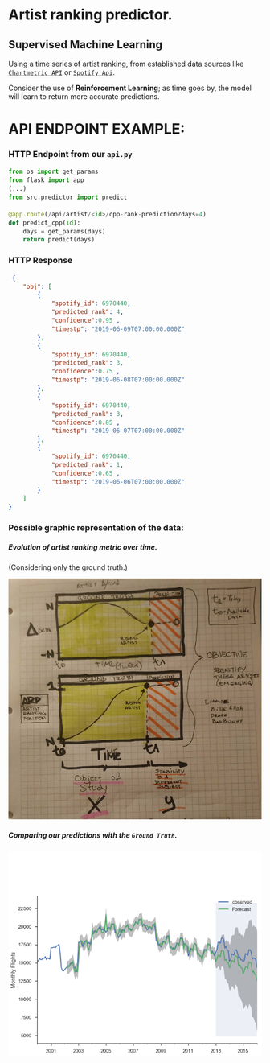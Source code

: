 # Artist ranking predictor.
## Supervised Machine Learning

Using a time series of artist ranking, from established data sources like [`Chartmetric API`](https://api.chartmetric.com/apidoc/#api-Artist-GetArtistCPP) or [`Spotify Api`](https://developer.spotify.com/documentation/general/guides/authorization-guide/#authorization-flows).

Consider the use of **Reinforcement Learning**; as time goes by, the model will learn to return more accurate predictions.

# API ENDPOINT EXAMPLE:

### HTTP Endpoint from our `api.py`
```python
from os import get_params
from flask import app
(...)
from src.predictor import predict

@app.route(/api/artist/<id>/cpp-rank-prediction?days=4)
def predict_cpp(id):
    days = get_params(days)
    return predict(days)
```

### HTTP Response
```json
 {
    "obj": [
        {
            "spotify_id": 6970440,
            "predicted_rank": 4,
            "confidence":0.95 ,
            "timestp": "2019-06-09T07:00:00.000Z"
        },
        {
            "spotify_id": 6970440,
            "predicted_rank": 3,
            "confidence":0.75 ,
            "timestp": "2019-06-08T07:00:00.000Z"
        },
        {
            "spotify_id": 6970440,
            "predicted_rank": 3,
            "confidence":0.85 ,
            "timestp": "2019-06-07T07:00:00.000Z"
        },
        {
            "spotify_id": 6970440,
            "predicted_rank": 1,
            "confidence":0.65 ,
            "timestp": "2019-06-06T07:00:00.000Z"
        }
    ]
}
```

### Possible graphic representation of the data:

##### Evolution of artist ranking metric over time. 
(Considering only the ground truth.)

![Delta-time and overall artist rank.](/INPUT/basic_data_points.png)

##### Comparing our predictions with the `Ground Truth`.
![Prediction representation](/INPUT/compare_prediction_gt.png)